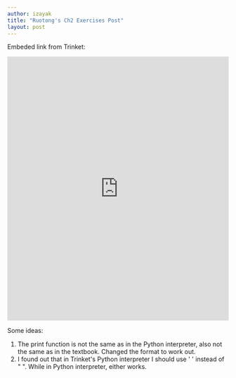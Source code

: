```yaml
---
author: izayak
title: "Ruotong's Ch2 Exercises Post" 
layout: post
---
```


Embeded link from Trinket:
<iframe src="https://trinket.io/embed/python/8d96cdd2ce" width="100%" height="600" frameborder="0" marginwidth="0" marginheight="0" allowfullscreen></iframe>

Some ideas:
1. The print function is not the same as in the Python interpreter, also not the same as in the textbook. Changed the format to work out.
2. I found out that in Trinket's Python interpreter I should use ' ' instead of " ". While in Python interpreter, either works.
